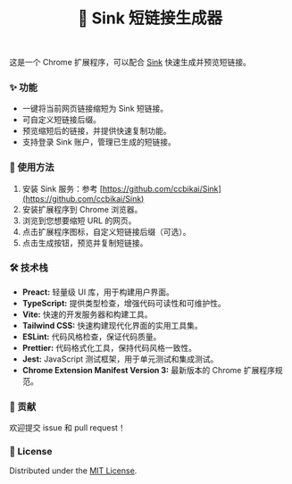 <h1 align="center">🔗 Sink 短链接生成器</h1>

<br/>

这是一个 Chrome 扩展程序，可以配合 [Sink](https://github.com/ccbikai/Sink) 快速生成并预览短链接。

### ✨ 功能

* 一键将当前网页链接缩短为 Sink 短链接。
* 可自定义短链接后缀。
* 预览缩短后的链接，并提供快速复制功能。
* 支持登录 Sink 账户，管理已生成的短链接。

### 🚀 使用方法

1. 安装 Sink 服务：参考 [https://github.com/ccbikai/Sink](https://github.com/ccbikai/Sink)
2. 安装扩展程序到 Chrome 浏览器。
3. 浏览到您想要缩短 URL 的网页。
4. 点击扩展程序图标，自定义短链接后缀（可选）。
5. 点击生成按钮，预览并复制短链接。

### 🛠️ 技术栈

* **Preact:** 轻量级 UI 库，用于构建用户界面。
* **TypeScript:** 提供类型检查，增强代码可读性和可维护性。
* **Vite:** 快速的开发服务器和构建工具。
* **Tailwind CSS:** 快速构建现代化界面的实用工具集。
* **ESLint:** 代码风格检查，保证代码质量。
* **Prettier:** 代码格式化工具，保持代码风格一致性。
* **Jest:** JavaScript 测试框架，用于单元测试和集成测试。
* **Chrome Extension Manifest Version 3:**  最新版本的 Chrome 扩展程序规范。

### 🤝 贡献

欢迎提交 issue 和 pull request！

### 📄 License

Distributed under the [MIT License](https://github.com/zhuzhuyule/skin-extension/LICENSE).
